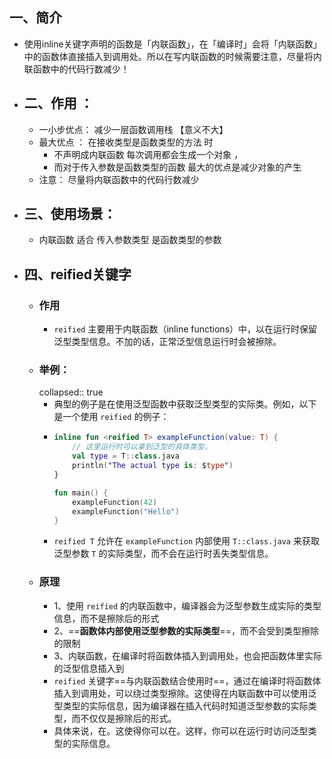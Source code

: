 ## 一、简介
- 使用inline关键字声明的函数是「内联函数」，在「编译时」会将「内联函数」中的函数体直接插入到调用处。所以在写内联函数的时候需要注意，尽量将内联函数中的代码行数减少！
- ## 二、作用 ：
	- 一小步优点：    减少一层函数调用栈     【意义不大】
	- 最大优点 ： 在接收类型是函数类型的方法 时
		- 不声明成内联函数  每次调用都会生成一个对象 ，
		- 而对于传入参数是函数类型的函数 最大的优点是减少对象的产生
	- 注意：  尽量将内联函数中的代码行数减少
- ## 三、使用场景：
	- 内联函数  适合 传入参数类型  是函数类型的参数
- ## 四、reified关键字
	- ### 作用
		- `reified` 主要用于内联函数（inline functions）中，以在运行时保留泛型类型信息。不加的话，正常泛型信息运行时会被擦除。
	- ### 举例：
	  collapsed:: true
		- 典型的例子是在使用泛型函数中获取泛型类型的实际类。例如，以下是一个使用 `reified` 的例子：
		- ```kotlin
		  inline fun <reified T> exampleFunction(value: T) {
		      // 这里运行时可以拿到泛型的具体类型，
		      val type = T::class.java
		      println("The actual type is: $type")
		  }
		  
		  fun main() {
		      exampleFunction(42)
		      exampleFunction("Hello")
		  }
		  
		  ```
		- `reified T` 允许在 `exampleFunction` 内部使用 `T::class.java` 来获取泛型参数 `T` 的实际类型，而不会在运行时丢失类型信息。
	- ### 原理
		- 1、使用 `reified` 的内联函数中，编译器会为泛型参数生成实际的类型信息，而不是擦除后的形式
		- 2、==**函数体内部使用泛型参数的实际类型**==，而不会受到类型擦除的限制
		- 3、内联函数，在编译时将函数体插入到调用处，也会把函数体里实际的泛型信息插入到
		- `reified` 关键字==与内联函数结合使用时==，通过在编译时将函数体插入到调用处，可以绕过类型擦除。这使得在内联函数中可以使用泛型类型的实际信息，因为编译器在插入代码时知道泛型参数的实际类型，而不仅仅是擦除后的形式。
		- 具体来说，在。这使得你可以在。这样，你可以在运行时访问泛型类型的实际信息。